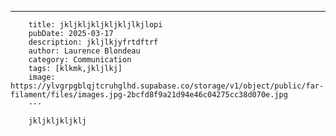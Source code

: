---
		title: jkljkljkljkljkljlkjlopi
		pubDate: 2025-03-17
		description: jkljlkjyfrtdftrf
		author: Laurence Blondeau
		category: Communication
		tags: [klkmk,jkljlkj]
		image: https://ylvgrpgblqjtcruhglhd.supabase.co/storage/v1/object/public/far-filament/files/images.jpg-2bcfd8f9a21d94e46c04275cc38d070e.jpg
		---
		
		jkljkljkljklj
		